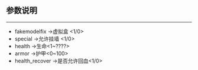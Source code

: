 

## 参数说明
---
+ fakemodelfix      ->虚拟盒 <1/0>
+ special     ->允许挂墙 <1/0>
+ health     ->生命<1~????>
+ armor    ->护甲<0~100>
+ health_recover ->是否允许回血<1/0>

